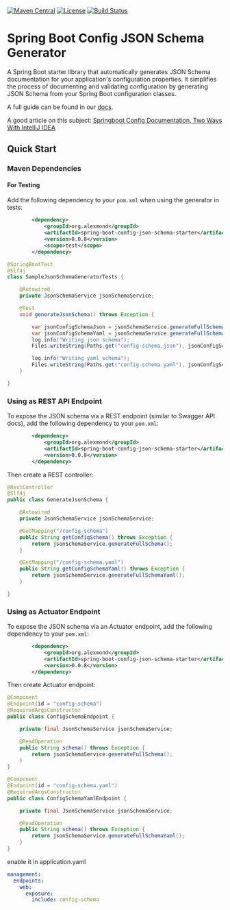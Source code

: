 [![Maven Central](https://img.shields.io/maven-central/v/org.alexmond/spring-boot-config-json-schema-starter.svg?label=Maven%20Central)](https://search.maven.org/artifact/org.alexmond/spring-boot-config-json-schema-starter)
[![License](https://img.shields.io/badge/License-Apache%202.0-blue.svg)](LICENSE)
[![Build Status](https://img.shields.io/github/actions/workflow/status/alexmond/spring-boot-config-json-schema/maven.yml)](https://github.com/alexmond/spring-boot-config-json-schema/actions)

# Spring Boot Config JSON Schema Generator

A Spring Boot starter library that automatically generates JSON Schema documentation for your application's
configuration properties. It simplifies the process of documenting and validating configuration by generating JSON
Schema from your Spring Boot configuration classes.

A full guide can be found in our [docs](https://alexmond.github.io/spring-boot-config-json-schema/).

A good article on this
subject: [Springboot Config Documentation, Two Ways With IntelliJ IDEA](https://themightyprogrammer.dev/article/2ways-spring-configuration)

## Quick Start

### Maven Dependencies

#### For Testing

Add the following dependency to your `pom.xml` when using the generator in tests:

```xml
        <dependency>
            <groupId>org.alexmond</groupId>
            <artifactId>spring-boot-config-json-schema-starter</artifactId>
            <version>0.0.8</version>
            <scope>test</scope>
        </dependency>
```

```java title=SampleJsonSchemaGeneratorTests.java
@SpringBootTest
@Slf4j
class SampleJsonSchemaGeneratorTests {

    @Autowired
    private JsonSchemaService jsonSchemaService;

    @Test
    void generateJsonSchema() throws Exception {

        var jsonConfigSchemaJson = jsonSchemaService.generateFullSchema();
        var jsonConfigSchemaYaml = jsonSchemaService.generateFullSchemaYaml();
        log.info("Writing json schema");
        Files.writeString(Paths.get("config-schema.json"), jsonConfigSchemaJson, StandardCharsets.UTF_8);

        log.info("Writing yaml schema");
        Files.writeString(Paths.get("config-schema.yaml"), jsonConfigSchemaYaml, StandardCharsets.UTF_8);
    }

}
```

### Using as REST API Endpoint

To expose the JSON schema via a REST endpoint (similar to Swagger API docs), add the following dependency to your
`pom.xml`:
```xml
        <dependency>
            <groupId>org.alexmond</groupId>
            <artifactId>spring-boot-config-json-schema-starter</artifactId>
            <version>0.0.8</version>
        </dependency>
```
Then create a REST controller:
```java title=GenerateJsonSchema.java
@RestController
@Slf4j
public class GenerateJsonSchema {

    @Autowired
    private JsonSchemaService jsonSchemaService;

    @GetMapping("/config-schema")
    public String getConfigSchema() throws Exception {
        return jsonSchemaService.generateFullSchema();
    }

    @GetMapping("/config-schema.yaml")
    public String getConfigSchemaYaml() throws Exception {
        return jsonSchemaService.generateFullSchemaYaml();
    }

}
```
### Using as Actuator Endpoint

To expose the JSON schema via an Actuator endpoint, add the following dependency to your
`pom.xml`:
```xml
        <dependency>
            <groupId>org.alexmond</groupId>
            <artifactId>spring-boot-config-json-schema-starter</artifactId>
            <version>0.0.8</version>
        </dependency>
```
Then create Actuator endpoint:
```java title=ConfigSchemaEndpoint.java
@Component
@Endpoint(id = "config-schema")
@RequiredArgsConstructor
public class ConfigSchemaEndpoint {

    private final JsonSchemaService jsonSchemaService;

    @ReadOperation
    public String schema() throws Exception {
        return jsonSchemaService.generateFullSchema();
    }
}
```
```java title=ConfigSchemaYamlEndpoint.java
@Component
@Endpoint(id = "config-schema.yaml")
@RequiredArgsConstructor
public class ConfigSchemaYamlEndpoint {

    private final JsonSchemaService jsonSchemaService;

    @ReadOperation
    public String schema() throws Exception {
        return jsonSchemaService.generateFullSchemaYaml();
    }
}
```


enable it in application.yaml 
```yaml
management:
  endpoints:
    web:
      exposure:
        include: config-schema
```
